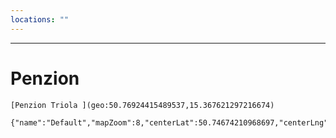 ```yaml
---
locations: ""
---
```


---
# Penzion
	[Penzion Triola ](geo:50.76924415489537,15.367621297216674)

```mapview
{"name":"Default","mapZoom":8,"centerLat":50.74674210968697,"centerLng":15.365877190148948,"query":"","chosenMapSource":0,"showLinks":false,"linkColor":"red"}
```

